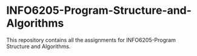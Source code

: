# INFO6205-Program-Structure-and-Algorithms
This repository contains all the assignments for INFO6205-Program Structure and Algorithms.
